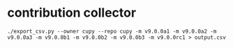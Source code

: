 # contribution collector

```
./export_csv.py --owner cupy --repo cupy -m v9.0.0a1 -m v9.0.0a2 -m v9.0.0a3 -m v9.0.0b1 -m v9.0.0b2 -m v9.0.0b3 -m v9.0.0rc1 > output.csv
```
